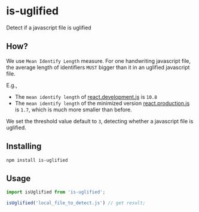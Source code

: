 # is-uglified
Detect if a javascript file is uglified

## How?

We use `Mean Identify Length` measure. For one handwriting javascript file, the average length of identifiers `MUST` bigger than it in an uglified javascript file.

E.g.,

* The `mean identify length` of [react.development.js](https://unpkg.com/react@16.7.0/umd/react.development.js) is `10.8` 
* The `mean identify length` of the minimized version [react.production.js](https://unpkg.com/react@16.7.0/umd/react.production.min.js) is `1.7`, which is much more smaller than before.

We set the threshold value default to `3`, detecting whether a javascript file is uglified.

## Installing

```
npm install is-uglified
```


## Usage

```javascript
import isUglified from 'is-uglified';

isUglified('local_file_to_detect.js') // get result;
```
